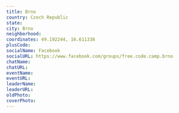 ```yaml
---
title: Brno
country: Czech Republic
state: 
city: Brno
neighborhood: 
coordinates: 49.192244, 16.611338
plusCode:
socialName: Facebook
socialURL: https://www.facebook.com/groups/free.code.camp.brno
chatName:
chatURL:
eventName:
eventURL:
leaderName:
leaderURL:
oldPhoto: 
coverPhoto:
---
```

